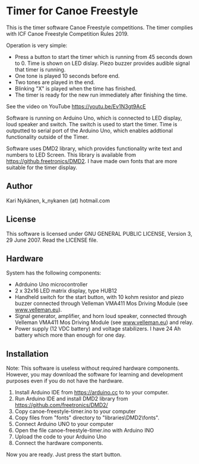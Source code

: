 # Timer for Canoe Freestyle 
This is the timer software Canoe Freestyle competitions. The timer complies with ICF Canoe Freestyle Competition Rules 2019. 

Operation is very simple:
- Press a button to start the timer which is running from 45 seconds down to 0. Time is shown on LED dislay. Piezo buzzer provides audible signal that timer is running. 
- One tone is played 10 seconds before end. 
- Two tones are played in the end.
- Blinking "X" is played when the time has finished.
- The timer is ready for the new run immediately after finishing the time.

See the video on YouTube https://youtu.be/Ev1N3gt9AcE

Software is running on Arduino Uno, which is connected to LED display, loud speaker and switch. The switch is used to start the timer. 
Time is outputted to serial port of the Arduino Uno, which enables addtional functionality outside of the Timer. 

Software uses DMD2 library, which provides functionality write text and numbers to LED Screen. This library is available from https://github.freetronics/DMD2. I have made own fonts that are more suitable for the timer display.

## Author
Kari Nykänen, k_nykanen (at) hotmail.com

## License

This software is licensed under GNU GENERAL PUBLIC LICENSE, Version 3, 29 June 2007. Read the LICENSE file.

## Hardware
System has the following components:
- Adrduino Uno microcontroller
- 2 x 32x16 LED matrix display, type HUB12
- Handheld switch for the start button, with 10 kohm resistor and piezo buzzer connected through Velleman VMA411 Mos Driving Module (see www.velleman.eu).
- Signal generator, amplifier, and horn loud speaker, connected through Velleman VMA411 Mos Driving Module (see www.velleman.eu) and relay.
- Power supply (12 VDC battery) and voltage stabilizers. I have 24 Ah battery which more than enough for one day.

## Installation

Note: This software is useless without required hardware components. However, you may download the software for learning and development purposes even if you do not have the hardware.

1. Install Arduino IDE from https://arduino.cc to to your computer. 
1. Run Arduino IDE and install DMD2 library from https://github.com/freetronics/DMD2/
1. Copy canoe-freestyle-timer.ino to your computer
1. Copy files from "fonts" directory to "libraries\DMD2\fonts".
1. Connect Arduino UNO to your computer
1. Open the file canoe-freestyle-timer.ino with Arduino INO
1. Upload the code to your Arduino Uno
1. Connect the hardware components.

Now you are ready. Just press the start button.


